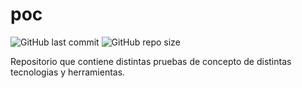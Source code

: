 # poc
![GitHub last commit](https://img.shields.io/github/last-commit/sanchezih/poc)
![GitHub repo size](https://img.shields.io/github/repo-size/sanchezih/poc)

Repositorio que contiene distintas pruebas de concepto de distintas tecnologias y herramientas.
